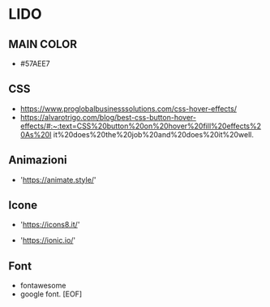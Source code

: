 # LIDO

## MAIN COLOR
- #57AEE7

## CSS

- https://www.proglobalbusinesssolutions.com/css-hover-effects/
- https://alvarotrigo.com/blog/best-css-button-hover-effects/#:~:text=CSS%20button%20on%20hover%20fill%20effects%20As%20I
it%20does%20the%20job%20and%20does%20it%20well.

## Animazioni

- 'https://animate.style/'

## Icone

- 'https://icons8.it/'

- 'https://ionic.io/'

## Font

- fontawesome
- google font.
[EOF]
